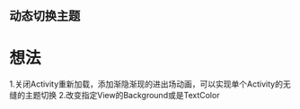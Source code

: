 
## 动态切换主题
# 想法
1.关闭Activity重新加载，添加渐隐渐现的进出场动画，可以实现单个Activity的无缝的主题切换
2.改变指定View的Background或是TextColor 


